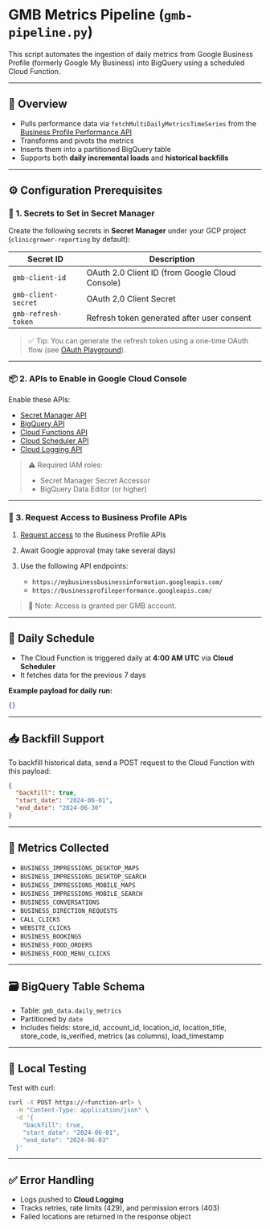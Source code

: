 # GMB Metrics Pipeline (`gmb-pipeline.py`)

This script automates the ingestion of daily metrics from Google Business Profile (formerly Google My Business) into BigQuery using a scheduled Cloud Function.

---

## 🔧 Overview

* Pulls performance data via `fetchMultiDailyMetricsTimeSeries` from the [Business Profile Performance API](https://developers.google.com/my-business/reference/businessinformation/rest)
* Transforms and pivots the metrics
* Inserts them into a partitioned BigQuery table
* Supports both **daily incremental loads** and **historical backfills**

---

## ⚙️ Configuration Prerequisites

### 🔐 1. Secrets to Set in Secret Manager

Create the following secrets in **Secret Manager** under your GCP project (`clinicgrower-reporting` by default):

| Secret ID           | Description                                     |
| ------------------- | ----------------------------------------------- |
| `gmb-client-id`     | OAuth 2.0 Client ID (from Google Cloud Console) |
| `gmb-client-secret` | OAuth 2.0 Client Secret                         |
| `gmb-refresh-token` | Refresh token generated after user consent      |

> ✅ Tip: You can generate the refresh token using a one-time OAuth flow (see [OAuth Playground](https://developers.google.com/oauthplayground)).

---

### 📦 2. APIs to Enable in Google Cloud Console

Enable these APIs:

* [Secret Manager API](https://console.cloud.google.com/apis/library/secretmanager.googleapis.com)
* [BigQuery API](https://console.cloud.google.com/apis/library/bigquery.googleapis.com)
* [Cloud Functions API](https://console.cloud.google.com/apis/library/cloudfunctions.googleapis.com)
* [Cloud Scheduler API](https://console.cloud.google.com/apis/library/cloudscheduler.googleapis.com)
* [Cloud Logging API](https://console.cloud.google.com/apis/library/logging.googleapis.com)

> ⚠️ Required IAM roles:
>
> * Secret Manager Secret Accessor
> * BigQuery Data Editor (or higher)

---

### 🔑 3. Request Access to Business Profile APIs

1. [Request access](https://developers.google.com/my-business/content/prereqs) to the Business Profile APIs
2. Await Google approval (may take several days)
3. Use the following API endpoints:

   * `https://mybusinessbusinessinformation.googleapis.com/`
   * `https://businessprofileperformance.googleapis.com/`

> 📝 Note: Access is granted per GMB account.

---

## 🔁 Daily Schedule

* The Cloud Function is triggered daily at **4:00 AM UTC** via **Cloud Scheduler**
* It fetches data for the previous 7 days

**Example payload for daily run:**

```json
{}
```

---

## 📥 Backfill Support

To backfill historical data, send a POST request to the Cloud Function with this payload:

```json
{
  "backfill": true,
  "start_date": "2024-06-01",
  "end_date": "2024-06-30"
}
```

---

## 🧾 Metrics Collected

* `BUSINESS_IMPRESSIONS_DESKTOP_MAPS`
* `BUSINESS_IMPRESSIONS_DESKTOP_SEARCH`
* `BUSINESS_IMPRESSIONS_MOBILE_MAPS`
* `BUSINESS_IMPRESSIONS_MOBILE_SEARCH`
* `BUSINESS_CONVERSATIONS`
* `BUSINESS_DIRECTION_REQUESTS`
* `CALL_CLICKS`
* `WEBSITE_CLICKS`
* `BUSINESS_BOOKINGS`
* `BUSINESS_FOOD_ORDERS`
* `BUSINESS_FOOD_MENU_CLICKS`

---

## 🗃 BigQuery Table Schema

* Table: `gmb_data.daily_metrics`
* Partitioned by `date`
* Includes fields: store\_id, account\_id, location\_id, location\_title, store\_code, is\_verified, metrics (as columns), load\_timestamp

---

## 🧪 Local Testing

Test with curl:

```bash
curl -X POST https://<function-url> \
  -H "Content-Type: application/json" \
  -d '{
    "backfill": true,
    "start_date": "2024-06-01",
    "end_date": "2024-06-03"
  }'
```

---

## ✅ Error Handling

* Logs pushed to **Cloud Logging**
* Tracks retries, rate limits (429), and permission errors (403)
* Failed locations are returned in the response object
